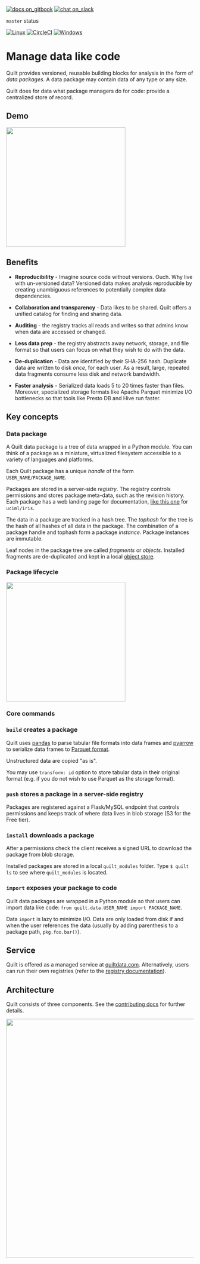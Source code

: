<!--
	Are you editing this file?
	* /README.md and docs/README.md should be identical copies (symlinks don't work)
	* Use only *absolute links* in these files. Relative links will break.
!-->
[![docs on_gitbook](https://img.shields.io/badge/docs-on_gitbook-blue.svg?style=flat-square)](https://docs.quiltdata.com/)
[![chat on_slack](https://img.shields.io/badge/chat-on_slack-blue.svg?style=flat-square)](https://slack.quiltdata.com/)

`master` status

[![Linux](https://travis-ci.org/quiltdata/quilt.svg?branch=master)](https://travis-ci.org/quiltdata/quilt/branches)
[![CircleCI](https://circleci.com/gh/quiltdata/quilt/tree/master.svg?style=svg)](https://circleci.com/gh/quiltdata/quilt/tree/master)
[![Windows](https://ci.appveyor.com/api/projects/status/7s4sufpi2gr90ase/branch/master?svg=true)](https://ci.appveyor.com/project/akarve/quilt/branch/master)

# Manage data like code

Quilt provides versioned, reusable building blocks for analysis in the form
of _data packages_. A data package may contain data of any type or any size.

Quilt does for data what package managers do for code:
provide a centralized store of record.

## Demo

[<img width="320" src="https://raw.githubusercontent.com/quiltdata/resources/master/img/video-thumb.jpg" />](https://www.youtube.com/watch?v=bKIV1GUVLPc)


## Benefits

* **Reproducibility** - Imagine source code without versions. Ouch.
Why live with un-versioned data?
Versioned data makes analysis reproducible by creating unambiguous
references to potentially complex data dependencies.

* **Collaboration and transparency** - Data likes to be shared. Quilt offers
a unified catalog for finding and sharing data.

* **Auditing** - the registry tracks all reads and writes so that admins
know when data are accessed or changed.

* **Less data prep** - the registry abstracts away network, storage,
and file format so that users can focus on what they wish to do with the
data.

* **De-duplication** - Data are identified by their SHA-256 hash.
Duplicate data are written to disk _once_, for each user.
As a result, large, repeated data fragments consume less disk and
network bandwidth.

* **Faster analysis** - Serialized data loads 5 to 20 times faster than files.
Moreover, specialized storage formats like Apache Parquet minimize I/O
bottlenecks so that tools like Presto DB and Hive run faster.

## Key concepts

### Data package
A Quilt data package is a tree of data wrapped in a Python module.
You can think of a package as a miniature, virtualized filesystem accessible
to a variety of languages and platforms.

Each Quilt package has a unique _handle_ of the form `USER_NAME/PACKAGE_NAME`.

Packages are stored in a server-side _registry_.
The registry controls permissions and stores package meta-data, such as the
revision history. Each package has a web landing page for documentation,
[like this one](https://quiltdata.com/package/uciml/iris) for `uciml/iris`.

The data in a package are tracked in a hash tree. The _tophash_ for the tree
is the hash of all hashes of all data in the package. The combination of a
package handle and tophash form a package _instance_. Package instances are
immutable.

Leaf nodes in the package tree are called _fragments_ or _objects_. Installed
fragments are de-duplicated and kept in a local [object store](https://github.com/quiltdata/quilt/blob/master/docs/repo-format.md).

### Package lifecycle

<img width="320" src="https://raw.githubusercontent.com/quiltdata/resources/master/img/big-picture.png" />

### Core commands

### `build` creates a package

Quilt uses [pandas](http://pandas.pydata.org/) to parse tabular file formats
into data frames and [pyarrow](https://arrow.apache.org/docs/python/) to
serialize data frames to [Parquet format](https://parquet.apache.org/).

Unstructured data are copied "as is".

You may use `transform: id` option to store tabular data in their original
format (e.g. if you do not wish to use Parquet as the storage format).

### `push` stores a package in a server-side registry

Packages are registered against a Flask/MySQL endpoint that controls permissions
and keeps track of where data lives in blob storage (S3 for the Free tier).

### `install` downloads a package

After a permissions check the client receives a signed URL to download the
package from blob storage.

Installed packages are stored in a local `quilt_modules` folder.
Type `$ quilt ls` to see where `quilt_modules` is located.

### `import` exposes your package to code
Quilt data packages are wrapped in a Python module so that users can import
data like code: `from quilt.data.USER_NAME import PACKAGE_NAME`.

Data `import` is lazy to minimize I/O. Data are only loaded from disk
if and when the user references the data (usually by adding parenthesis to
a package path, `pkg.foo.bar()`).

## Service
Quilt is offered as a managed service at [quiltdata.com](https://quiltdata.com).
Alternatively, users can run their own registries (refer to the
[registry documentation](https://github.com/quiltdata/quilt/blob/master/registry/README.md)).

## Architecture
Quilt consists of three components. See the
[contributing docs](https://github.com/quiltdata/quilt/blob/master/docs/CONTRIBUTING.md)
for further details.
    
<img width="640" src="https://raw.githubusercontent.com/quiltdata/resources/master/img/arch.png" />
